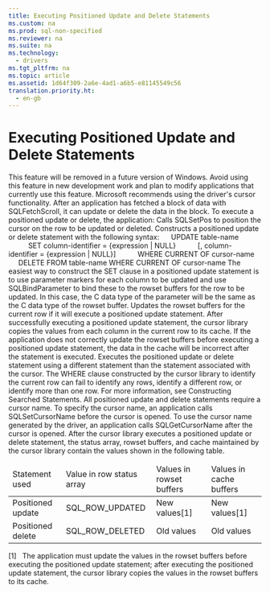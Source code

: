 ```yaml
---
title: Executing Positioned Update and Delete Statements
ms.custom: na
ms.prod: sql-non-specified
ms.reviewer: na
ms.suite: na
ms.technology: 
  - drivers
ms.tgt_pltfrm: na
ms.topic: article
ms.assetid: 1d64f309-2a6e-4ad1-a6b5-e81145549c56
translation.priority.ht: 
  - en-gb
---
```

# Executing Positioned Update and Delete Statements
<?xml version="1.0" encoding="utf-8"?>
<developerReferenceWithoutSyntaxDocument xmlns="http://ddue.schemas.microsoft.com/authoring/2003/5" xmlns:xlink="http://www.w3.org/1999/xlink" xmlns:xsi="http://www.w3.org/2001/XMLSchema-instance" xsi:schemaLocation="http://ddue.schemas.microsoft.com/authoring/2003/5 http://dduestorage.blob.core.windows.net/ddueschema/developer.xsd">
  <introduction>
    <alert class="important">
      <para>This feature will be removed in a future version of Windows. Avoid using this feature in new development work and plan to modify applications that currently use this feature. Microsoft recommends using the driver's cursor functionality.</para>
    </alert>
    <para>After an application has fetched a block of data with <legacyBold>SQLFetchScroll</legacyBold>, it can update or delete the data in the block. To execute a positioned update or delete, the application:  </para>
    <list class="ordered">
      <listItem>
        <para>Calls <legacyBold>SQLSetPos</legacyBold> to position the cursor on the row to be updated or deleted.</para>
      </listItem>
      <listItem>
        <para>Constructs a positioned update or delete statement with the following syntax: </para>
        <para>     <legacyBold>UPDATE</legacyBold> <legacyItalic>table-name</legacyItalic></para>
        <para>          <legacyBold>SET </legacyBold><legacyItalic>column-identifier</legacyItalic> <legacyBold>=</legacyBold> {<legacyItalic>expression</legacyItalic> | <legacyBold>NULL</legacyBold>} </para>
        <para>          [<legacyBold>, </legacyBold><legacyItalic>column-identifier</legacyItalic> <legacyBold>=</legacyBold> {<legacyItalic>expression</legacyItalic> | <legacyBold>NULL</legacyBold>}] </para>
        <para>          <legacyBold>WHERE CURRENT OF </legacyBold><legacyItalic>cursor-name</legacyItalic></para>
        <para>     <legacyBold>DELETE FROM</legacyBold> <legacyItalic>table-name</legacyItalic> <legacyBold>WHERE CURRENT OF </legacyBold><legacyItalic>cursor-name</legacyItalic></para>
        <para>The easiest way to construct the <legacyBold>SET</legacyBold> clause in a positioned update statement is to use parameter markers for each column to be updated and use <legacyBold>SQLBindParameter</legacyBold> to bind these to the rowset buffers for the row to be updated. In this case, the C data type of the parameter will be the same as the C data type of the rowset buffer. </para>
      </listItem>
      <listItem>
        <para>Updates the rowset buffers for the current row if it will execute a positioned update statement. After successfully executing a positioned update statement, the cursor library copies the values from each column in the current row to its cache. </para>
        <alert class="caution">
          <para>If the application does not correctly update the rowset buffers before executing a positioned update statement, the data in the cache will be incorrect after the statement is executed.</para>
        </alert>
      </listItem>
      <listItem>
        <para>Executes the positioned update or delete statement using a different statement than the statement associated with the cursor. </para>
        <alert class="caution">
          <para>The <legacyBold>WHERE</legacyBold> clause constructed by the cursor library to identify the current row can fail to identify any rows, identify a different row, or identify more than one row. For more information, see <legacyLink xlink:href="e429254c-c43f-4fbf-98b2-5f1ed53501ff">Constructing Searched Statements</legacyLink>.</para>
        </alert>
      </listItem>
    </list>
    <para>All positioned update and delete statements require a cursor name. To specify the cursor name, an application calls <legacyBold>SQLSetCursorName</legacyBold> before the cursor is opened. To use the cursor name generated by the driver, an application calls <legacyBold>SQLGetCursorName</legacyBold> after the cursor is opened.</para>
    <para>After the cursor library executes a positioned update or delete statement, the status array, rowset buffers, and cache maintained by the cursor library contain the values shown in the following table.</para>
    <table xmlns:caps="http://schemas.microsoft.com/build/caps/2013/11">
      <thead>
        <tr>
          <TD>
            <para>Statement used</para>
          </TD>
          <TD>
            <para>Value in row status array</para>
          </TD>
          <TD>
            <para>Values in</para>
            <para>rowset buffers</para>
          </TD>
          <TD>
            <para>Values in</para>
            <para>cache buffers</para>
          </TD>
        </tr>
      </thead>
      <tbody>
        <tr>
          <TD>
            <para>Positioned update</para>
          </TD>
          <TD>
            <para>SQL_ROW_UPDATED</para>
          </TD>
          <TD>
            <para>New values[1]</para>
          </TD>
          <TD>
            <para>New values[1]</para>
          </TD>
        </tr>
        <tr>
          <TD>
            <para>Positioned delete</para>
          </TD>
          <TD>
            <para>SQL_ROW_DELETED</para>
          </TD>
          <TD>
            <para>Old values</para>
          </TD>
          <TD>
            <para>Old values</para>
          </TD>
        </tr>
      </tbody>
    </table>
    <para>[1]   The application must update the values in the rowset buffers before executing the positioned update statement; after executing the positioned update statement, the cursor library copies the values in the rowset buffers to its cache.</para>
  </introduction>
  <relatedTopics />
</developerReferenceWithoutSyntaxDocument>